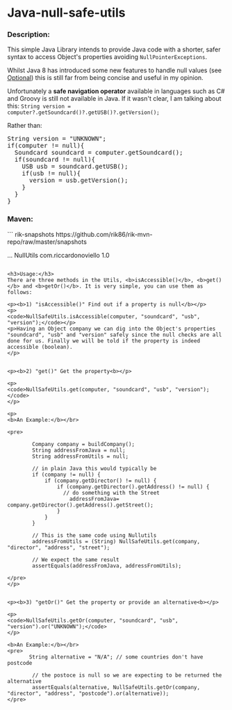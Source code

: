Java-null-safe-utils
====================

<h3>Description:</h3>
<p>
This simple Java Library intends to provide Java code with a shorter, safer syntax to access Object's properties avoiding <code>NullPointerExceptions</code>.
</p>

<p>
Whilst Java 8 has introduced some new features to handle null values (see <a href="http://www.oracle.com/technetwork/articles/java/java8-optional-2175753.html">Optional</a>) this is still far from being concise and useful in my opinion. 
</p>

<p>Unfortunately a <b>safe navigation operator</b> available in languages such as C# and Groovy is still not available in Java. If it wasn't clear, I am talking about this:
<code>String version = computer?.getSoundcard()?.getUSB()?.getVersion();</code></p>

Rather than: 

<pre>String version = "UNKNOWN";
if(computer != null){
  Soundcard soundcard = computer.getSoundcard();
  if(soundcard != null){
    USB usb = soundcard.getUSB();
    if(usb != null){
      version = usb.getVersion();
    }
  }
}</pre>

<h3>Maven:</h3>
```<repositories>
  <repository>
    <id>rik-snapshots</id>
    <url>https://github.com/rik86/rik-mvn-repo/raw/master/snapshots</url>
  </repository>
</repositories>

...
<dependency>
         <artifactId>NullUtils</artifactId>
         <groupId>com.riccardonoviello</groupId>
         <version>1.0</version>
</dependency>
```

<h3>Usage:</h3>
There are three methods in the Utils, <b>isAccessible()</b>, <b>get()</b> and <b>getOr()</b>. It is very simple, you can use them as follows:

<p><b>1) "isAccessible()" Find out if a property is null</b></p>
<p>
<code>NullSafeUtils.isAccessible(computer, "soundcard", "usb", "version");</code></p>
<p>Having an Object company we can dig into the Object's properties "soundcard", "usb" and "version" safely since the null checks are all done for us. Finally we will be told if the property is indeed accessible (boolean).
</p>


<p><b>2) "get()" Get the property<b></p>

<p>
<code>NullSafeUtils.get(computer, "soundcard", "usb", "version");</code>
</p>

<p>
<b>An Example:</b></br>

<pre>
    
        Company company = buildCompany();
        String addressFromJava = null;
        String addressFromUtils = null;
        
        // in plain Java this would typically be
        if (company != null) {
            if (company.getDirector() != null) {
                if (company.getDirector().getAddress() != null) {
                  // do something with the Street
                    addressFromJava= company.getDirector().getAddress().getStreet();
                }
            }
        }
        
        // This is the same code using Nullutils
        addressFromUtils = (String) NullSafeUtils.get(company, "director", "address", "street");
        
        // We expect the same result
        assertEquals(addressFromJava, addressFromUtils);
    
</pre>
</p>


<p><b>3) "getOr()" Get the property or provide an alternative<b></p>

<p>
<code>NullSafeUtils.getOr(computer, "soundcard", "usb", "version").or("UNKNOWN");</code>
</p>

<b>An Example:</b></br>
<pre>
       String alternative = "N/A"; // some countries don't have postcode
        
        // the postoce is null so we are expecting to be returned the alternative
        assertEquals(alternative, NullSafeUtils.getOr(company, "director", "address", "postcode").or(alternative));     
</pre>
